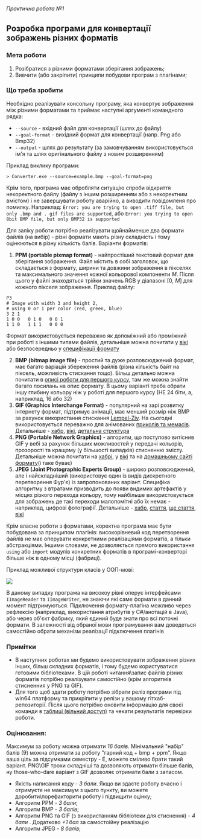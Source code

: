 ###### Практична робота №1
## Розробка програми для конвертації зображень різних форматів

### Мета роботи
1) Розібратися з різними форматами зберігання зображень;
2) Вивчити (або закріпити) принципи побудови програм з плагінами;

### Що треба зробити
Необхідно реалізувати консольну програму, яка конвертує зображення між різними форматами та приймає наступні аргументі командного рядка:

- `--source` - вхідний файл для конвертації (шлях до файлу)
- `--goal-format` - вихідний формат для конвертації (напр. Png або Bmp32)
- `--output` - шлях до результату (за замовчуванням використовується ім'я та шлях оригінального файлу з новим розширенням)

Приклад виклику програми:
```
> Converter.exe --source=example.bmp --goal-format=png
```

Крім того, програма має обробляти ситуацію спроби відкриття некоректного файлу (файлу з іншим розширенням або з некоректним вмістом) і не завершувати роботу аварійно, а виводити повідомленя про помилку. Наприклад: `Error: you are trying to open .tiff file, but only .bmp and . gif files are supported`, або `Error: you trying to open 8bit BMP file, but only BMP32 is supported`

Для заліку роботи потрібно реалізувати щойнайменше два формати файлів (на вибір) - різні формати мають різну складність і тому оцінюються в різну кількість балів. Варіанти форматів:
1. **PPM (portable pixmap format)** - найпростіший текстовий формат для зберігання зображення. Файл містить в собі заголовок, що складається з формату, ширини та довжини зображення в пікселях та максимального значення кожної кольорової компоненти _M_. Після цього у файлі знаходяться трійки значень RGB у діапазоні [0, _M_] для кожного пікселя зображення. Приклад файлу:
```
P3
# Image with width 3 and height 2,
# using 0 or 1 per color (red, green, blue)
3 2 1
1 0 0   0 1 0   0 0 1
1 1 0   1 1 1   0 0 0
```
Формат використовується переважно як допоміжний або проміжний при роботі з іншими типами файлів, детальніше можна почитати у [вікі](https://en.wikipedia.org/wiki/Netpbm#File_formats) або безпосередньо у [специфікації формату](http://netpbm.sourceforge.net/doc/ppm.html)

2. **BMP (bitmap image file)** - простий та дуже розповсюджений формат, має багато варіацій збереження файлів (різна кількість байт на піксель, можливість стискання тощо). Більш детально можна почитати в [описі роботи для першого курсу](https://github.com/ProgramEngineeringKPI/Introduction-To-Programming/blob/master/labs_spring_2020/assignment_4.md), там же можна знайти багато посилань на опис формату. В цьому варіанті треба обрати іншу глибину кольору ніж у роботі для першого курсу (НЕ 24 біти, а, наприклад, 16 або 32)
3. **GIF (Graphics Interchange Format)** - популярний на зарі розвитку інтернету формат, підтримує анімації, має менший  розмір ніж BMP за рахунок використання стискання [Lempel-Ziv](https://en.wikipedia.org/wiki/Lempel%E2%80%93Ziv%E2%80%93Welch). На сьогодні використовується переважно для анімованих [приколів та мемасів](https://giphy.com/). Детальніше - [хабр](https://habr.com/ru/post/127083/), [вікі](https://en.wikipedia.org/wiki/GIF), [детальна структура](https://www.fileformat.info/format/gif/egff.htm)
4. **PNG (Portable Network Graphics)** - алгоритм, що поступово витіснив GIF у вебі за рахунок більших можливостей у передачі кольорів, прозорості та кращому (у більшості випадків) стисненню змісту. Детальніше можна почитати на [хабрі](https://habr.com/ru/post/130472/), у [вікі](https://en.wikipedia.org/wiki/Portable_Network_Graphics) та на [домашньому сайті формату](http://www.libpng.org/pub/png/)(і таке буває)
6. **JPEG (Joint Photographic Experts Group)** - широко розповсюджений, але і найскладніший (використовує один із видів дискретного перетворення Фур'є) із запропонованих варіант. Специфіка алгоритму з втратами призводить до появи видимих артефактів у місцях різкого перехода кольору, тому найбільше використовується для зображень де такі переходи малопомітні або їх немає - наприклад, цифрові фотографії. Детальніше - [хабр](https://habr.com/ru/post/102521/), [стаття](https://www.freecodecamp.org/news/how-jpg-works-a4dbd2316f35/), [ще стаття](https://arjunsreedharan.org/post/146070390717/jpeg-101-how-does-jpeg-work#:~:text=JPEG%20is%20a%20lossy%20compression,we%20do%20brightness%20(luminance).), [вікі](https://en.wikipedia.org/wiki/JPEG)

Крім власне роботи з форматами, коректна програма має бути побудована за принципом плагінів: високорівневий код перетворення файлів не має оперувати конкретними реалізаціями форматів, а тільки абстракціями. Іншими словами, не дозволяється прямого використання `using` або `import` модулів конкретних форматів в програмі-конверторі більше ніж в одному місці (фабриці). 

Приклад можливої структури класів у ООП-мові:

![](./res/scheme_uml_1.png)

В даному випадку програма на високоу рівні оперує інтерфейсами `IImageReader` та `IImageWriter`, не знаючи які саме формати в данний момент підтримуються. Підключення формату-плагіна можливо через рефлексію (наприклад, використання атрибутів у C#/анотацій в Java), або через об'єкт фабрику, який єдиний буде знати про всі поточні формати. В залежності від обраної мови програмування вам доведеться самостійно обрати механізм реалізації підключення плагінів

### Примітки
- В наступних роботах ми будемо використовувати зображення різних інших, більш складних форматів, і тому будемо користуватися готовими бібліотеками. В цій роботі читання\запис файлів різних форматів потрібно реалізувати самостійно (крім алгоритмів стисненния у PNG та GIF).
- Для того щоб здати роботу потрібно зібрати реліз програми під win64 платформу та прикріпити у релізи у вашому гітхаб-репозиторії. Після цього потрібно оновити інформацію для своєї команди в [таблиці (вільний доступ)](https://docs.google.com/spreadsheets/d/1SvkJxrngMhUiRzwHw9N4DJ7HDHBRt_0DSU9-smrAaIk/edit?usp=sharing) та чекати результатів перевірки роботи.


### Оцінювання:
Максимум за роботу можна отримати _16 балів_. Мінімальний "набір" балів (9) можна отримати за роботу "гарний код + bmp + ppm". Якщо ваша ціль за підсумками семестру - Е, можете сміливо брати такий варіант. PNG\GIF трохи складніші та дозволяють отримати більше балів, ну those-who-dare варіант з GIF дозволяє отримати бали з запасом.
- Якість написання коду - _3 бали_. Якщо ви здаєте роботу вчасно і отримуєте не максимум з цього пункту, ви можете доробити\порефакторити роботу і підвищити оцінку;
- Алгоритм PPM - _3 бали_;
- Алгоритм BMP - _3 балів_;
- Алгоритм PNG та GIF (з використанням бібліотеки для стиснення) - _4 бали_ . Додатково _+1 бал_ за самостоійну реалізацію
- Алгоритм JPEG - _8 балів_;

